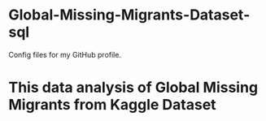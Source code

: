 # Global-Missing-Migrants-Dataset-sql
Config files for my GitHub profile.
# This data analysis of Global Missing Migrants from Kaggle Dataset
